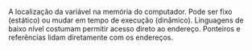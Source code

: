 A localização da variável na memória do computador.
Pode ser fixo (estático) ou mudar em tempo de execução (dinâmico).
Linguagens de baixo nível costumam permitir acesso direto ao endereço.
Ponteiros e referências lidam diretamente com os endereços.